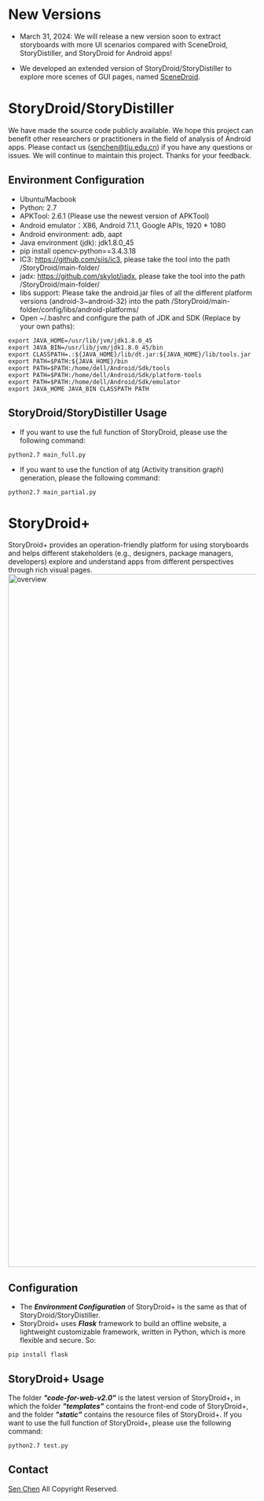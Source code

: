 # New Versions

* March 31, 2024: We will release a new version soon to extract storyboards with more UI scenarios compared with SceneDroid, StoryDistiller, and StoryDroid for Android apps!

* We developed an extended version of StoryDroid/StoryDistiller to explore more scenes of GUI pages, named [SceneDroid](https://github.com/SceneDroid/SceneDroid).

# StoryDroid/StoryDistiller
We have made the source code publicly available. We hope this project can benefit other researchers or practitioners in the field of analysis of Android apps. Please contact us (senchen@tju.edu.cn) if you have any questions or issues. We will continue to maintain this project. Thanks for your feedback.

## Environment Configuration
* Ubuntu/Macbook
* Python: 2.7
* APKTool: 2.6.1 (Please use the newest version of APKTool)
* Android emulator：X86, Android 7.1.1, Google APIs, 1920 * 1080
* Android environment: adb, aapt
* Java environment (jdk): jdk1.8.0_45
* pip install opencv-python==3.4.3.18
* IC3: https://github.com/siis/ic3, please take the tool into the path /StoryDroid/main-folder/
* jadx: https://github.com/skylot/jadx, please take the tool into the path /StoryDroid/main-folder/
* libs support: Please take the android.jar files of all the different platform versions (android-3~android-32) into the path /StoryDroid/main-folder/config/libs/android-platforms/
* Open ~/.bashrc and configure the path of JDK and SDK (Replace by your own paths):
```
export JAVA_HOME=/usr/lib/jvm/jdk1.8.0_45
export JAVA_BIN=/usr/lib/jvm/jdk1.8.0_45/bin
export CLASSPATH=.:${JAVA_HOME}/lib/dt.jar:${JAVA_HOME}/lib/tools.jar
export PATH=$PATH:${JAVA_HOME}/bin
export PATH=$PATH:/home/dell/Android/Sdk/tools
export PATH=$PATH:/home/dell/Android/Sdk/platform-tools
export PATH=$PATH:/home/dell/Android/Sdk/emulator
export JAVA_HOME JAVA_BIN CLASSPATH PATH 
```

## StoryDroid/StoryDistiller Usage
* If you want to use the full function of StoryDroid, please use the following command: 
```
python2.7 main_full.py
```

* If you want to use the function of atg (Activity transition graph) generation, please the following command: 
```
python2.7 main_partial.py
```

# StoryDroid+
StoryDroid+ provides an operation-friendly platform for using storyboards and helps different stakeholders (e.g., designers, package managers, developers) explore and understand apps from different perspectives through rich visual pages.
<img width="1408" alt="overview" src="https://user-images.githubusercontent.com/23289910/203773727-dbb7ffb2-69d6-4ba2-8185-5db0868d14f5.png">

## Configuration
* The ***Environment Configuration*** of StoryDroid+ is the same as that of StoryDroid/StoryDistiller.
* StoryDroid+ uses ***Flask*** framework to build an offline website, a lightweight customizable framework, written in Python, which is more flexible and secure. So:
```
pip install flask
```

## StoryDroid+ Usage
The folder ***"code-for-web-v2.0"*** is the latest version of StoryDroid+, in which the folder ***"templates"*** contains the front-end code of StoryDroid+, and the folder ***"static"*** contains the resource files of StoryDroid+. If you want to use the full function of StoryDroid+, please use the following command:
```
python2.7 test.py
```

## Contact
[Sen Chen](https://sen-chen.github.io/) All Copyright Reserved.
